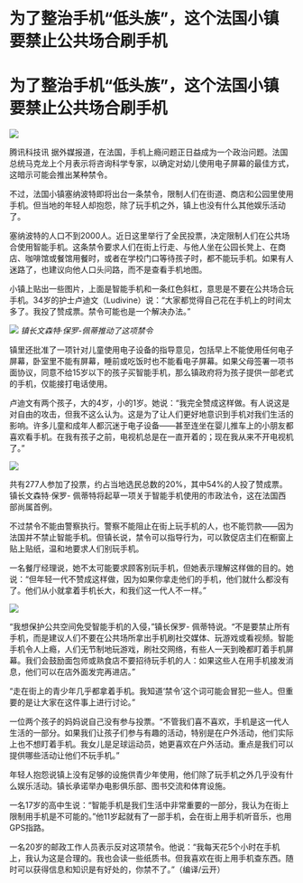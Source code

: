 # 为了整治手机“低头族”，这个法国小镇要禁止公共场合刷手机

# 为了整治手机“低头族”，这个法国小镇要禁止公共场合刷手机

![](https://inews.gtimg.com/news_bt/OYsR77zZRdFbPtLCgTF6vEaB_pdLrHQUHzyPbvcqpcF74AA/1000)

腾讯科技讯
据外媒报道，在法国，手机上瘾问题正日益成为一个政治问题。法国总统马克龙上个月表示将咨询科学专家，以确定对幼儿使用电子屏幕的最佳方式，这暗示可能会推出某种禁令。

不过，法国小镇塞纳波特即将出台一条禁令，限制人们在街道、商店和公园里使用手机。但当地的年轻人却抱怨，除了玩手机之外，镇上也没有什么其他娱乐活动了。

塞纳波特的人口不到2000人。近日这里举行了全民投票，决定限制人们在公共场合使用智能手机。这条禁令要求人们在街上行走、与他人坐在公园长凳上、在商店、咖啡馆或餐馆用餐时，或者在学校门口等待孩子时，都不能玩手机。如果有人迷路了，也建议向他人口头问路，而不是查看手机地图。

小镇上贴出一些图片，上面是智能手机和一条红色斜杠，意思是不要在公共场合玩手机。34岁的护士卢迪文（Ludivine）说：“大家都觉得自己花在手机上的时间太多了。我投了赞成票。禁令可能也是一个解决办法。”

![](https://inews.gtimg.com/news_bt/Ouwz7eEtCee8mgi1Elkm7Z-xgOqmr3_6i3Bw2t3p4pNpYAA/1000)
_镇长文森特·保罗-佩蒂推动了这项禁令_

镇里还批准了一项针对儿童使用电子设备的指导意见，包括早上不能使用任何电子屏幕，卧室里不能有屏幕，睡前或吃饭时也不能看电子屏幕。如果父母签署一项书面协议，同意不给15岁以下的孩子买智能手机，那么镇政府将为孩子提供一部老式的手机，仅能接打电话使用。

卢迪文有两个孩子，大的4岁，小的1岁。她说：“我完全赞成这样做。有人说这是对自由的攻击，但我不这么认为。这是为了让人们更好地意识到手机对我们生活的影响。许多儿童和成年人都沉迷于电子设备——甚至连坐在婴儿推车上的小朋友都喜欢看手机。在我有孩子之前，电视机总是在一直开着的；现在我从来不开电视机了。”

![](https://inews.gtimg.com/news_bt/OtQ-A1Q-Da2bik0m68sA6UgszwhNEVQCO1tsVA7YCBQr4AA/1000)

共有277人参加了投票，约占当地选民总数的20%，其中54%的人投了赞成票。镇长文森特·保罗-
佩蒂特将起草一项关于智能手机使用的市政法令，这在法国西部尚属首例。

不过禁令不能由警察执行。警察不能阻止在街上玩手机的人，也不能罚款——因为法国并不禁止智能手机。但镇长说，禁令可以指导行为，可以敦促店主们在橱窗上贴上贴纸，温和地要求人们别玩手机。

一名餐厅经理说，她不太可能要求顾客别玩手机，但她表示理解这样做的目的。她说：“但年轻一代不赞成这样做，因为如果你拿走他们的手机，他们就什么都没有了。他们从小就拿着手机长大，和我们这一代人不一样。”

![](https://inews.gtimg.com/news_bt/OP6MVsJyN4HXfdRCWPvWd8H6bdDIcGCJ0RleHtdF1YIzgAA/1000)

“我想保护公共空间免受智能手机的入侵，”镇长保罗-
佩蒂特说。“不是要禁止所有手机，而是建议人们不要在公共场所拿出手机刷社交媒体、玩游戏或看视频。智能手机令人上瘾，人们无节制地玩游戏，刷社交网络，有些人一天到晚都盯着手机屏幕。我们会鼓励面包师或熟食店不要招待玩手机的人：如果这些人在用手机接发消息，他们可以在店外面发完再进店。”

“走在街上的青少年几乎都拿着手机。我知道‘禁令’这个词可能会冒犯一些人。但重要的是让大家在这件事上进行讨论。”

一位两个孩子的妈妈说自己没有参与投票。“不管我们喜不喜欢，手机是这一代人生活的一部分。如果我们让孩子们参与有趣的活动，特别是在户外活动，他们实际上也不想盯着手机。我女儿是足球运动员，她更喜欢在户外活动。重点是我们可以提供哪些活动让他们不玩手机。”

年轻人抱怨说镇上没有足够的设施供青少年使用，他们除了玩手机之外几乎没有什么娱乐活动。镇长承诺举办电影俱乐部、图书交流和体育设施。

一名17岁的高中生说：“智能手机是我们生活中非常重要的一部分，我认为在街上限制用手机是不可能的。”他11岁起就有了一部手机，会在街上用手机听音乐，也用GPS指路。

一名20岁的邮政工作人员表示反对这项禁令。他说：“我每天花5个小时在手机上，我认为这是合理的。我也会读一些纸质书。但我喜欢在街上用手机查东西。随时可以获得信息和知识是有好处的，你禁不了。”（编译/云开）

